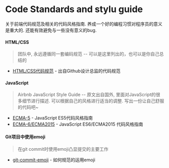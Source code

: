 # Code Standards and stylu guide

关于前端代码规范及相关的代码风格指南. 养成一个好的编程习惯对程序员的意义是重大的. 还能有效避免与一些没有意义的bug.

#### HTML/CSS
> 团队中, 永远遵循同一套编码规范 -- 可以是这里列出的，也可以是你自己总结的

- [HTML/CSS代码规范](http://codeguide.bootcss.com) - 出自Github设计总监的代码规范

#### JavaScript
> Airbnb JavaScript Style Guide -- 原文出自国外, 里面对JavaScript的很多细节进行描述. 可以根据自己的风格进行适当的调整. 写出一份让自己舒服的代码吧~

- [ECMA-5](https://github.com/anran758/Front-End-Lab/tree/master/Code-Guide/ECMA-5) - JavaScript ES5代码风格指南  
- [ECMA-6/ECMA2015](https://github.com/anran758/Front-End-Lab/tree/master/Code-Guide/ECMA-6) - JavaScript ES6/ECMA2015 代码风格指南

#### Git项目中使用emoji
> 在git commit时使用emoji凸显提交的主要工作
- [git-commit-emoji](https://github.com/anran758/Front-End-Lab/tree/master/Code-Guide/git-commit-emoji) - 如何规范的运用emoji 
